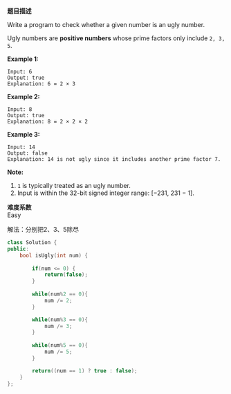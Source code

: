  **题目描述**   

Write a program to check whether a given number is an ugly number.

Ugly numbers are **positive numbers** whose prime factors only include `2, 3, 5`.

**Example 1:**

```
Input: 6
Output: true
Explanation: 6 = 2 × 3
```

**Example 2:**

```
Input: 8
Output: true
Explanation: 8 = 2 × 2 × 2
```

**Example 3:**

```
Input: 14
Output: false 
Explanation: 14 is not ugly since it includes another prime factor 7.
```

**Note:**

1. `1` is typically treated as an ugly number.
2. Input is within the 32-bit signed integer range: [−231, 231 − 1].


**难度系数**    
Easy

解法：分别把2、3、5除尽
```c++
class Solution {
public:
    bool isUgly(int num) {
        
        if(num <= 0) {
            return(false);
        }
        
        while(num%2 == 0){
            num /= 2;
        }

        while(num%3 == 0){
            num /= 3;
        }
        
        while(num%5 == 0){
            num /= 5;
        }

        return((num == 1) ? true : false);
    }
};
```